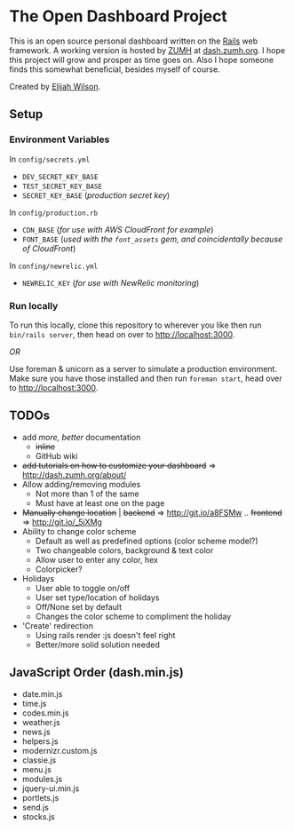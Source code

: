 # The Open Dashboard Project

This is an open source personal dashboard written on the [Rails](http://rubyonrails.org) web framework. A working version is hosted by [ZUMH](http://zumh.org) at [dash.zumh.org](http://dash.zumh.org). I hope this project will grow and prosper as time goes on. Also I hope someone finds this somewhat beneficial, besides myself of course.

Created by [Elijah Wilson](http://elijahwilson.me).

## Setup

### Environment Variables
In `config/secrets.yml`
- `DEV_SECRET_KEY_BASE`
- `TEST_SECRET_KEY_BASE`
- `SECRET_KEY_BASE` (_production secret key_)

In `config/production.rb`
- `CDN_BASE` (_for use with AWS CloudFront for example_)
- `FONT_BASE` (_used with the `font_assets` gem, and coincidentally because of CloudFront_)

In `confing/newrelic.yml`
- `NEWRELIC_KEY` (_for use with NewRelic monitoring_)

### Run locally

To run this locally, clone this repository to wherever you like then run `bin/rails server`, then head on over to [http://localhost:3000](http://localhost:3000).

_OR_

Use foreman & unicorn as a server to simulate a production environment. Make sure you have those installed and then run `foreman start`, head over to [http://localhost:3000](http://localhost:3000).

## TODOs
- add _more, better_ documentation
	- ~~inline~~
	- GitHub wiki
- ~~add tutorials on how to customize your dashboard~~ => http://dash.zumh.org/about/
- Allow adding/removing modules
	- Not more than 1 of the same
	- Must have at least one on the page
- ~~Manually change location~~ | ~~backend~~ => http://git.io/a8FSMw .. ~~frontend~~ => http://git.io/_5jXMg
- Ability to change color scheme
	- Default as well as predefined options (color scheme model?)
	- Two changeable colors, background & text color
	- Allow user to enter any color, hex
	- Colorpicker?
- Holidays
	- User able to toggle on/off
	- User set type/location of holidays
	- Off/None set by default
	- Changes the color scheme to compliment the holiday
- 'Create' redirection
	- Using rails render :js doesn't feel right
	- Better/more solid solution needed

## JavaScript Order (dash.min.js)
- date.min.js
- time.js
- codes.min.js
- weather.js
- news.js
- helpers.js
- modernizr.custom.js
- classie.js
- menu.js
- modules.js
- jquery-ui.min.js
- portlets.js
- send.js
- stocks.js